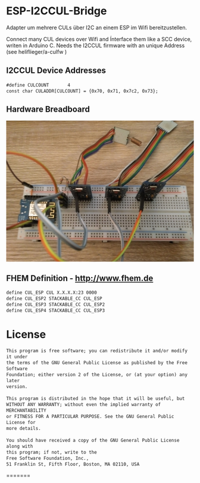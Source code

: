# ESP-I2CCUL-Bridge
Adapter um mehrere CULs über I2C an einem ESP im Wifi bereitzustellen.

Connect many CUL devices over Wifi and Ínterface them like a SCC device, writen in Arduino C.
Needs the I2CCUL firmware with an unique Address (see heliflieger/a-culfw )

## I2CCUL Device Addresses
```
#define CULCOUNT       4
const char CULADDR[CULCOUNT] = {0x70, 0x71, 0x7c2, 0x73};
```

## Hardware Breadboard
![Breadboard](https://raw.githubusercontent.com/Diggen85/ESP-I2CCUL-Bridge/master/Breadboard.jpg)

## FHEM Definition - <http://www.fhem.de>
```
define CUL_ESP CUL X.X.X.X:23 0000
define CUL_ESP2 STACKABLE_CC CUL_ESP
define CUL_ESP3 STACKABLE_CC CUL_ESP2
define CUL_ESP4 STACKABLE_CC CUL_ESP3
```

# License
```
This program is free software; you can redistribute it and/or modify it under  
the terms of the GNU General Public License as published by the Free Software  
Foundation; either version 2 of the License, or (at your option) any later  
version.

This program is distributed in the hope that it will be useful, but  
WITHOUT ANY WARRANTY; without even the implied warranty of MERCHANTABILITY  
or FITNESS FOR A PARTICULAR PURPOSE. See the GNU General Public License for  
more details.

You should have received a copy of the GNU General Public License along with  
this program; if not, write to the  
Free Software Foundation, Inc.,  
51 Franklin St, Fifth Floor, Boston, MA 02110, USA
```
=======


